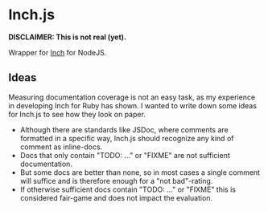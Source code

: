 Inch.js
=======

**DISCLAIMER: This is not real (yet).**

Wrapper for [Inch](http://trivelop.de/inch) for NodeJS.


## Ideas

Measuring documentation coverage is not an easy task, as my experience in developing Inch for Ruby has shown. I wanted to write down some ideas for Inch.js to see how they look on paper.

* Although there are standards like JSDoc, where comments are formatted in a specific way, Inch.js should recognize any kind of comment as inline-docs.
* Docs that only contain "TODO: ..." or "FIXME" are not sufficient documentation.
* But some docs are better than none, so in most cases a single comment will suffice and is therefore enough for a "not bad"-rating.
* If otherwise sufficient docs contain "TODO: ..." or "FIXME" this is considered fair-game and does not impact the evaluation.


